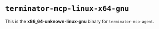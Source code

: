 # `terminator-mcp-linux-x64-gnu`

This is the **x86_64-unknown-linux-gnu** binary for `terminator-mcp-agent`. 